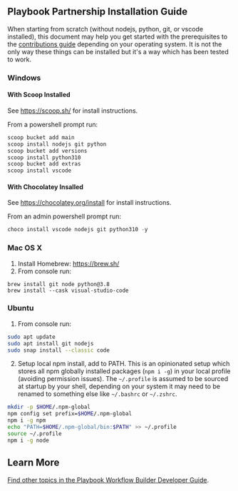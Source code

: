 ## Playbook Partnership Installation Guide
When starting from scratch (without nodejs, python, git, or vscode installed), this document may help you get started with the prerequisites to the [contributions guide](./contributions.md) depending on your operating system. It is not the only way these things can be installed but it's a way which has been tested to work.

### Windows

#### With Scoop Installed

See <https://scoop.sh/> for install instructions.

From a powershell prompt run:
```powershell
scoop bucket add main
scoop install nodejs git python
scoop bucket add versions
scoop install python310
scoop bucket add extras
scoop install vscode
```

#### With Chocolatey Insalled

See <https://chocolatey.org/install> for install instructions.

From an admin powershell prompt run:
```powershell
choco install vscode nodejs git python310 -y
```

### Mac OS X
1. Install Homebrew: https://brew.sh/
2. From console run:
```
brew install git node python@3.8
brew install --cask visual-studio-code
```

### Ubuntu
1. From console run:
```bash
sudo apt update
sudo apt install git nodejs
sudo snap install --classic code
```
2. Setup local npm install, add to PATH. This is an opinionated setup which stores all npm globally installed packages (`npm i -g`) in your local profile (avoiding permission issues). The `~/.profile` is assumed to be sourced at startup by your shell, depending on your system it may need to be renamed to something else like `~/.bashrc` or `~/.zshrc`.
```bash
mkdir -p $HOME/.npm-global
npm config set prefix=$HOME/.npm-global
npm i -g npm
echo "PATH=$HOME/.npm-global/bin:$PATH" >> ~/.profile
source ~/.profile
npm i -g node
```

## Learn More

[Find other topics in the Playbook Workflow Builder Developer Guide](./index.md).
